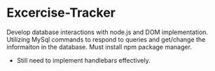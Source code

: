 
# Excercise-Tracker
Develop database interactions with node.js and DOM implementation. Utilizing MySql commands to respond to queries and get/change the informaiton in the database. Must install npm package manager.

- Still need to implement handlebars effectively. 
